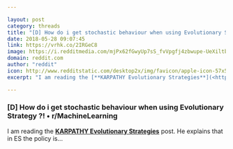 ```yaml
---

layout: post
category: threads
title: "[D] How do i get stochastic behaviour when using Evolutionary Strategy ?!"
date: 2018-05-28 09:07:45
link: https://vrhk.co/2IRGeC8
image: https://i.redditmedia.com/mjPx62fGwyUp7sS_fvVpgfj4zbwupe-UeXiltb_N8lU.jpg?w=320&s=5b60d551f2e7a7b108472959670c9331
domain: reddit.com
author: "reddit"
icon: http://www.redditstatic.com/desktop2x/img/favicon/apple-icon-57x57.png
excerpt: "I am reading the [**KARPATHY Evolutionary Strategies**](<https://blog.openai.com/tag/andrej-karpathy/>) post. He explains that in ES the policy is..."

---
```


### [D] How do i get stochastic behaviour when using Evolutionary Strategy ?! • r/MachineLearning

I am reading the [**KARPATHY Evolutionary Strategies**](<https://blog.openai.com/tag/andrej-karpathy/>) post. He explains that in ES the policy is...